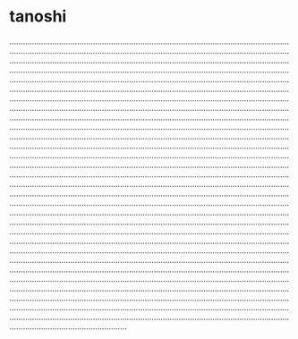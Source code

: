 # tanoshi
............................................................................................................................................................................................................................................................................................................................................................................................................................................................................................................................................................................................................................................................................................................................................................................................................................................................................................................................................................................................................................................................................................................................................................................................................................................................................................................................................................................................................................................................................................................................................................................................................................................................................................................................................................................................................................................................................................................................................................................................................................................................................................................................................................................................................................................................................................................................................................................................................................................................................................................................................................................................................................................................................................................................................................................................................................................................................................................................................................................................................................................................................................................................................................................................................................................................................................................................................................................................................................................................................................................................................................................................................................................................................................................................................................................................................................................................................................................................